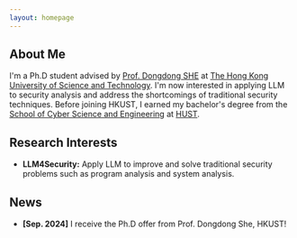 ```yaml
---
layout: homepage
---
```


## About Me

I'm a Ph.D student advised by [Prof. Dongdong SHE](https://cse.hkust.edu.hk/~dongdong/) at [The Hong Kong University of Science and Technology](https://hkust.edu.hk). I'm now interested in applying LLM to security analysis and address the shortcomings of traditional security techniques. Before joining HKUST, I earned my bachelor's degree from the [School of Cyber Science and Engineering](https://cse.hust.edu.cn/) at [HUST](https://hust.edu.cn).

## Research Interests

- **LLM4Security:** Apply LLM to improve and solve traditional security problems such as program analysis and system analysis.

## News

- **[Sep. 2024]** I receive the Ph.D offer from Prof. Dongdong She, HKUST!
